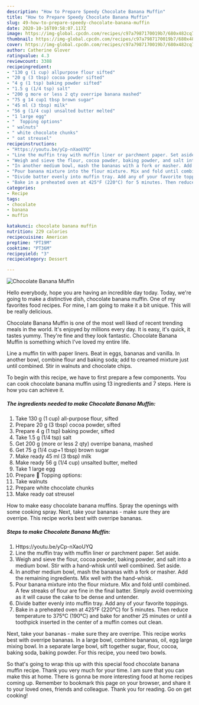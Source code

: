 ```yaml
---
description: "How to Prepare Speedy Chocolate Banana Muffin"
title: "How to Prepare Speedy Chocolate Banana Muffin"
slug: 49-how-to-prepare-speedy-chocolate-banana-muffin
date: 2020-10-16T09:58:07.117Z
image: https://img-global.cpcdn.com/recipes/c97a7987170019b7/680x482cq70/chocolate-banana-muffin-recipe-main-photo.jpg
thumbnail: https://img-global.cpcdn.com/recipes/c97a7987170019b7/680x482cq70/chocolate-banana-muffin-recipe-main-photo.jpg
cover: https://img-global.cpcdn.com/recipes/c97a7987170019b7/680x482cq70/chocolate-banana-muffin-recipe-main-photo.jpg
author: Catherine Glover
ratingvalue: 4.3
reviewcount: 3388
recipeingredient:
- "130 g (1 cup) allpurpose flour sifted"
- "20 g (3 tbsp) cocoa powder sifted"
- "4 g (1 tsp) baking powder sifted"
- "1.5 g (1/4 tsp) salt"
- "200 g more or less 2 qty overripe banana mashed"
- "75 g 14 cup1 tbsp brown sugar"
- "45 ml (3 tbsp) milk"
- "56 g (1/4 cup) unsalted butter melted"
- "1 large egg"
- "  Topping options"
- " walnuts"
- " white chocolate chunks"
- " oat streusel"
recipeinstructions:
- "Https://youtu.be/yCp-nXaoUYQ"
- "Line the muffin tray with muffin liner or parchment paper. Set aside."
- "Weigh and sieve the flour, cocoa powder, baking powder, and salt into a medium bowl. Stir with a hand-whisk until well combined. Set aside."
- "In another medium bowl, mash the bananas with a fork or masher. Add the remaining ingredients. Mix well with the hand-whisk."
- "Pour banana mixture into the flour mixture. Mix and fold until combined. A few streaks of flour are fine in the final batter. Simply avoid overmixing as it will cause the cake to be dense and untender."
- "Divide batter evenly into muffin tray. Add any of your favorite toppings."
- "Bake in a preheated oven at 425°F (220°C) for 5 minutes. Then reduce temperature to 375°C (190°C) and bake for another 25 minutes or until a toothpick inserted in the center of a muffin comes out clean."
categories:
- Recipe
tags:
- chocolate
- banana
- muffin

katakunci: chocolate banana muffin 
nutrition: 229 calories
recipecuisine: American
preptime: "PT19M"
cooktime: "PT36M"
recipeyield: "3"
recipecategory: Dessert

---
```



![Chocolate Banana Muffin](https://img-global.cpcdn.com/recipes/c97a7987170019b7/680x482cq70/chocolate-banana-muffin-recipe-main-photo.jpg)

Hello everybody, hope you are having an incredible day today. Today, we're going to make a distinctive dish, chocolate banana muffin. One of my favorites food recipes. For mine, I am going to make it a bit unique. This will be really delicious.

Chocolate Banana Muffin is one of the most well liked of recent trending meals in the world. It's enjoyed by millions every day. It is easy, it's quick, it tastes yummy. They're fine and they look fantastic. Chocolate Banana Muffin is something which I've loved my entire life.

Line a muffin tin with paper liners. Beat in eggs, bananas and vanilla. In another bowl, combine flour and baking soda; add to creamed mixture just until combined. Stir in walnuts and chocolate chips.


To begin with this recipe, we have to first prepare a few components. You can cook chocolate banana muffin using 13 ingredients and 7 steps. Here is how you can achieve it.

<!--inarticleads1-->

##### The ingredients needed to make Chocolate Banana Muffin:

1. Take 130 g (1 cup) all-purpose flour, sifted
1. Prepare 20 g (3 tbsp) cocoa powder, sifted
1. Prepare 4 g (1 tsp) baking powder, sifted
1. Take 1.5 g (1/4 tsp) salt
1. Get 200 g (more or less 2 qty) overripe banana, mashed
1. Get 75 g (1/4 cup+1 tbsp) brown sugar
1. Make ready 45 ml (3 tbsp) milk
1. Make ready 56 g (1/4 cup) unsalted butter, melted
1. Take 1 large egg
1. Prepare  🧁 Topping options:
1. Take  walnuts
1. Prepare  white chocolate chunks
1. Make ready  oat streusel


How to make easy chocolate banana muffins. Spray the openings with some cooking spray. Next, take your bananas - make sure they are overripe. This recipe works best with overripe bananas. 

<!--inarticleads2-->

##### Steps to make Chocolate Banana Muffin:

1. Https://youtu.be/yCp-nXaoUYQ
1. Line the muffin tray with muffin liner or parchment paper. Set aside.
1. Weigh and sieve the flour, cocoa powder, baking powder, and salt into a medium bowl. Stir with a hand-whisk until well combined. Set aside.
1. In another medium bowl, mash the bananas with a fork or masher. Add the remaining ingredients. Mix well with the hand-whisk.
1. Pour banana mixture into the flour mixture. Mix and fold until combined. A few streaks of flour are fine in the final batter. Simply avoid overmixing as it will cause the cake to be dense and untender.
1. Divide batter evenly into muffin tray. Add any of your favorite toppings.
1. Bake in a preheated oven at 425°F (220°C) for 5 minutes. Then reduce temperature to 375°C (190°C) and bake for another 25 minutes or until a toothpick inserted in the center of a muffin comes out clean.


Next, take your bananas - make sure they are overripe. This recipe works best with overripe bananas. In a large bowl, combine bananas, oil, egg large mixing bowl. In a separate large bowl, sift together sugar, flour, cocoa, baking soda, baking powder. For this recipe, you need two bowls. 

So that's going to wrap this up with this special food chocolate banana muffin recipe. Thank you very much for your time. I am sure that you can make this at home. There is gonna be more interesting food at home recipes coming up. Remember to bookmark this page on your browser, and share it to your loved ones, friends and colleague. Thank you for reading. Go on get cooking!
